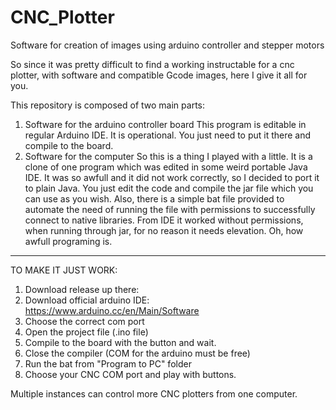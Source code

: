 # CNC_Plotter
Software for creation of images using arduino controller and stepper motors

So since it was pretty difficult to find a working instructable for a cnc plotter, with software and compatible Gcode images,
here I give it all for you.

This repository is composed of two main parts:
1. Software for the arduino controller board
  This program is editable in regular Arduino IDE. It is operational. You just need to put it there and compile to the board.
2. Software for the computer
  So this is a thing I played with a little. It is a clone of one program which was edited in some weird portable Java IDE.
  It was so awfull and it did not work correctly, so I decided to port it to plain Java. You just edit the code and compile
  the jar file which you can use as you wish. Also, there is a simple bat file provided to automate the need of running the file
  with permissions to successfully connect to native libraries. From IDE it worked without permissions, when running through jar,
  for no reason it needs elevation. Oh, how awfull programing is.
  
------
TO MAKE IT JUST WORK:
1. Download release up there:
2. Download official arduino IDE: https://www.arduino.cc/en/Main/Software
3. Choose the correct com port
4. Open the project file (.ino file)
5. Compile to the board with the button and wait.
6. Close the compiler (COM for the arduino must be free)
7. Run the bat from "Program to PC" folder
8. Choose your CNC COM port and play with buttons.

Multiple instances can control more CNC plotters from one computer.
